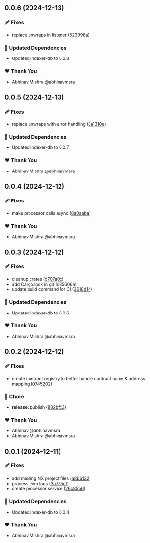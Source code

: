 ## 0.0.6 (2024-12-13)

### 🩹 Fixes

- replace unwraps in listener ([523998a](https://github.com/abhinavmsra/indexer-rs/commit/523998a))

### 🧱 Updated Dependencies

- Updated indexer-db to 0.0.8

### ❤️ Thank You

- Abhinav Mishra @abhinavmsra

## 0.0.5 (2024-12-13)

### 🩹 Fixes

- replace unwraps with error handling ([8a1310e](https://github.com/abhinavmsra/indexer-rs/commit/8a1310e))

### 🧱 Updated Dependencies

- Updated indexer-db to 0.0.7

### ❤️ Thank You

- Abhinav Mishra @abhinavmsra

## 0.0.4 (2024-12-12)

### 🩹 Fixes

- make processor calls async ([8a0aaba](https://github.com/abhinavmsra/indexer-rs/commit/8a0aaba))

### ❤️ Thank You

- Abhinav Mishra @abhinavmsra

## 0.0.3 (2024-12-12)

### 🩹 Fixes

- cleanup crates ([d707a0c](https://github.com/abhinavmsra/indexer-rs/commit/d707a0c))
- add Cargo.lock in git ([d35606a](https://github.com/abhinavmsra/indexer-rs/commit/d35606a))
- update build command for CI ([3618d14](https://github.com/abhinavmsra/indexer-rs/commit/3618d14))

### 🧱 Updated Dependencies

- Updated indexer-db to 0.0.6

### ❤️ Thank You

- Abhinav Mishra @abhinavmsra

## 0.0.2 (2024-12-12)

### 🩹 Fixes

- create contract registry to better handle contract name & address mapping ([0745202](https://github.com/abhinavmsra/indexer-rs/commit/0745202))

### 🏡 Chore

- **release:** publish ([882bfc3](https://github.com/abhinavmsra/indexer-rs/commit/882bfc3))

### ❤️ Thank You

- Abhinav @abhinavmsra
- Abhinav Mishra @abhinavmsra

## 0.0.1 (2024-12-11)

### 🩹 Fixes

- add missing NX project files ([a8b6132](https://github.com/abhinavmsra/indexer-rs/commit/a8b6132))
- process evm logs ([3a735cf](https://github.com/abhinavmsra/indexer-rs/commit/3a735cf))
- create processor service ([26c85b6](https://github.com/abhinavmsra/indexer-rs/commit/26c85b6))

### 🧱 Updated Dependencies

- Updated indexer-db to 0.0.4

### ❤️ Thank You

- Abhinav Mishra @abhinavmsra